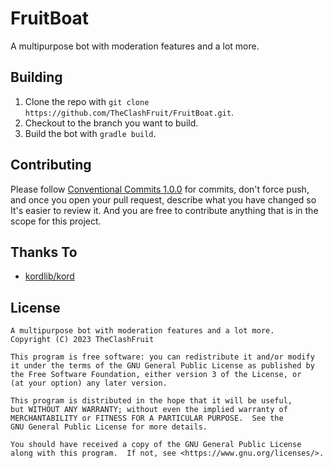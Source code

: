 # FruitBoat
A multipurpose bot with moderation features and a lot more.

## Building
1. Clone the repo with `git clone https://github.com/TheClashFruit/FruitBoat.git`.
2. Checkout to the branch you want to build.
3. Build the bot with `gradle build`.

## Contributing
Please follow [Conventional Commits 1.0.0](https://www.conventionalcommits.org/en/v1.0.0/) for commits, don't force push, and once you open your pull request, describe what you have changed so It's easier to review it. And you are free to contribute anything that is in the scope for this project.

## Thanks To
- [kordlib/kord](https://github.com/kordlib/kord)

## License

```
A multipurpose bot with moderation features and a lot more.
Copyright (C) 2023 TheClashFruit

This program is free software: you can redistribute it and/or modify
it under the terms of the GNU General Public License as published by
the Free Software Foundation, either version 3 of the License, or
(at your option) any later version.

This program is distributed in the hope that it will be useful,
but WITHOUT ANY WARRANTY; without even the implied warranty of
MERCHANTABILITY or FITNESS FOR A PARTICULAR PURPOSE.  See the
GNU General Public License for more details.

You should have received a copy of the GNU General Public License
along with this program.  If not, see <https://www.gnu.org/licenses/>.
```
